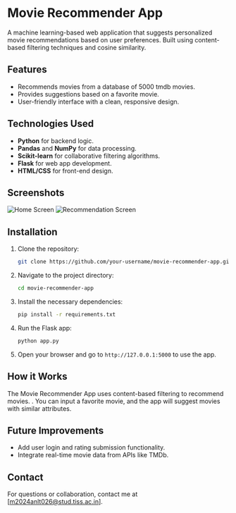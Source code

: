 # Movie Recommender App

A machine learning-based web application that suggests personalized movie recommendations based on user preferences. Built using content-based filtering techniques and cosine similarity.

## Features
- Recommends movies from a database of 5000 tmdb movies.
- Provides suggestions based on a favorite movie.
- User-friendly interface with a clean, responsive design.

## Technologies Used
- **Python** for backend logic.
- **Pandas** and **NumPy** for data processing.
- **Scikit-learn** for collaborative filtering algorithms.
- **Flask** for web app development.
- **HTML/CSS** for front-end design.

## Screenshots
![Home Screen](./images/home_screen.png)
![Recommendation Screen](./images/recommendation_screen.png)

## Installation

1. Clone the repository:
    ```bash
    git clone https://github.com/your-username/movie-recommender-app.git
    ```
2. Navigate to the project directory:
    ```bash
    cd movie-recommender-app
    ```
3. Install the necessary dependencies:
    ```bash
    pip install -r requirements.txt
    ```
4. Run the Flask app:
    ```bash
    python app.py
    ```
5. Open your browser and go to `http://127.0.0.1:5000` to use the app.

## How it Works

The Movie Recommender App uses content-based filtering to recommend movies. . You can input a favorite movie, and the app will suggest movies with similar attributes.

## Future Improvements
- Add user login and rating submission functionality.
- Integrate real-time movie data from APIs like TMDb.

## Contact
For questions or collaboration, contact me at [m2024anlt026@stud.tiss.ac.in].
